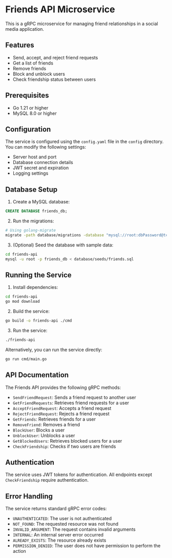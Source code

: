 # Friends API Microservice

This is a gRPC microservice for managing friend relationships in a social media application.

## Features

- Send, accept, and reject friend requests
- Get a list of friends
- Remove friends
- Block and unblock users
- Check friendship status between users

## Prerequisites

- Go 1.21 or higher
- MySQL 8.0 or higher

## Configuration

The service is configured using the `config.yaml` file in the `config` directory. You can modify the following settings:

- Server host and port
- Database connection details
- JWT secret and expiration
- Logging settings

## Database Setup

1. Create a MySQL database:

```sql
CREATE DATABASE friends_db;
```

2. Run the migrations:

```bash
# Using golang-migrate
migrate -path database/migrations -database "mysql://root:dbPassword@tcp(localhost:3306)/friends_db" up
```

3. (Optional) Seed the database with sample data:

```bash
cd friends-api
mysql -u root -p friends_db < database/seeds/friends.sql
```

## Running the Service

1. Install dependencies:

```bash
cd friends-api
go mod download
```

2. Build the service:

```bash
go build -o friends-api ./cmd
```

3. Run the service:

```bash
./friends-api
```

Alternatively, you can run the service directly:

```bash
go run cmd/main.go
```

## API Documentation

The Friends API provides the following gRPC methods:

- `SendFriendRequest`: Sends a friend request to another user
- `GetFriendRequests`: Retrieves friend requests for a user
- `AcceptFriendRequest`: Accepts a friend request
- `RejectFriendRequest`: Rejects a friend request
- `GetFriends`: Retrieves friends for a user
- `RemoveFriend`: Removes a friend
- `BlockUser`: Blocks a user
- `UnblockUser`: Unblocks a user
- `GetBlockedUsers`: Retrieves blocked users for a user
- `CheckFriendship`: Checks if two users are friends

## Authentication

The service uses JWT tokens for authentication. All endpoints except `CheckFriendship` require authentication.

## Error Handling

The service returns standard gRPC error codes:

- `UNAUTHENTICATED`: The user is not authenticated
- `NOT_FOUND`: The requested resource was not found
- `INVALID_ARGUMENT`: The request contains invalid arguments
- `INTERNAL`: An internal server error occurred
- `ALREADY_EXISTS`: The resource already exists
- `PERMISSION_DENIED`: The user does not have permission to perform the action